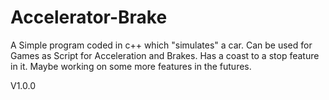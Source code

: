 # Accelerator-Brake
A Simple program coded in c++ which "simulates" a car. Can be used for Games as Script for Acceleration and Brakes. 
Has a coast to a stop feature in it. Maybe working on some more features in the futures.

V1.0.0
